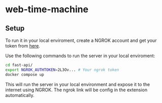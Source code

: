 # web-time-machine


## Setup

To run it in your local enviroment, create a NGROK account and get your token from [here](https://dashboard.ngrok.com/get-started/your-authtoken).

Use the following commands to run the server in your local enviroment:

```bash
cd fast-api/
export NGROK_AUTHTOKEN=2L3Ov... # Your ngrok token
docker compose up
```

This will run the server in your local environment and expose it to the internet using NGROK. The ngrok link will be config in the extension automatically.